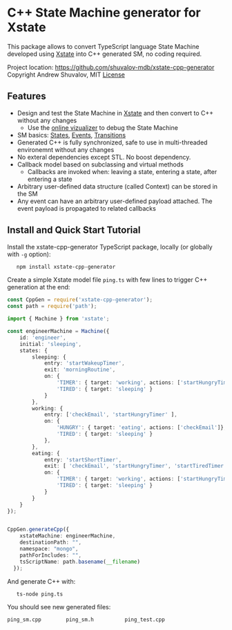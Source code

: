 # C++ State Machine generator for Xstate

This package allows to convert TypeScript language State Machine developed
using [Xstate](https://github.com/davidkpiano/xstate) into C++ generated SM, no coding required.

Project location: https://github.com/shuvalov-mdb/xstate-cpp-generator
Copyright Andrew Shuvalov, MIT [License](https://github.com/shuvalov-mdb/xstate-cpp-generator/blob/master/LICENSE)

## Features

* Design and test the State Machine in [Xstate](https://github.com/davidkpiano/xstate) and then convert to C++ without any changes
  * Use the [online vizualizer](https://xstate.js.org/viz/) to debug the State Machine
* SM basics: [States](https://xstate.js.org/docs/guides/states.html), [Events](https://xstate.js.org/docs/guides/events.html), [Transitions](https://xstate.js.org/docs/guides/transitions.html)
* Generated C++ is fully synchronized, safe to use in multi-threaded environemnt without any changes
* No exteral dependencies except STL. No boost dependency.
* Callback model based on subclassing and virtual methods
  * Callbacks are invoked when: leaving a state, entering a state, after entering a state
* Arbitrary user-defined data structure (called Context) can be stored in the SM
* Any event can have an arbitrary user-defined payload attached. The event payload is propagated to related callbacks

## Install and Quick Start Tutorial

Install the xstate-cpp-generator TypeScript package, locally (or globally with `-g` option):

```bash
   npm install xstate-cpp-generator
```
Create a simple Xstate model file `ping.ts` with few lines to trigger C++ generation at the end:

```TypeScript
const CppGen = require('xstate-cpp-generator');
const path = require('path');

import { Machine } from 'xstate';

const engineerMachine = Machine({
    id: 'engineer',
    initial: 'sleeping',
    states: {
        sleeping: {
            entry: 'startWakeupTimer',
            exit: 'morningRoutine',
            on: {
                'TIMER': { target: 'working', actions: ['startHungryTimer', 'startTiredTimer'] },
                'TIRED': { target: 'sleeping' }
            }
        },
        working: {
            entry: ['checkEmail', 'startHungryTimer' ],
            on: {
                'HUNGRY': { target: 'eating', actions: ['checkEmail']},
                'TIRED': { target: 'sleeping' }
            },
        },
        eating: {
            entry: 'startShortTimer',
            exit: [ 'checkEmail', 'startHungryTimer', 'startTiredTimer' ],
            on: {
                'TIMER': { target: 'working', actions: ['startHungryTimer'] },
                'TIRED': { target: 'sleeping' }
            }
        }
    }
});


CppGen.generateCpp({
    xstateMachine: engineerMachine,
    destinationPath: "",
    namespace: "mongo",
    pathForIncludes: "",
    tsScriptName: path.basename(__filename)
  });
```

And generate C++ with:

```bash
   ts-node ping.ts
```
You should see new generated files:
```
ping_sm.cpp        ping_sm.h          ping_test.cpp
```
